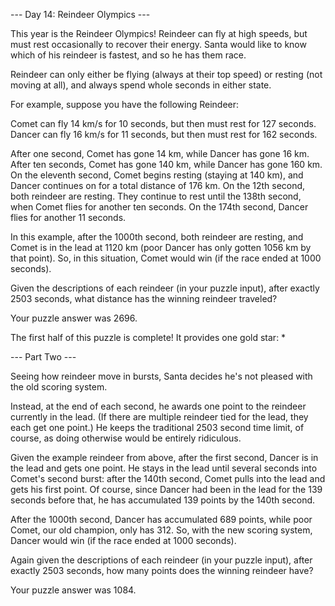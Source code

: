 --- Day 14: Reindeer Olympics ---

This year is the Reindeer Olympics! Reindeer can fly at high speeds,
but must rest occasionally to recover their energy. Santa would
like to know which of his reindeer is fastest, and so he has them race.

Reindeer can only either be flying (always at their top speed) or
resting (not moving at all), and always spend whole seconds in either state.

For example, suppose you have the following Reindeer:

Comet can fly 14 km/s for 10 seconds, but then must rest for 127 seconds.
Dancer can fly 16 km/s for 11 seconds, but then must rest for 162 seconds.

After one second, Comet has gone 14 km, while Dancer has gone 16 km.
After ten seconds, Comet has gone 140 km, while Dancer has gone 160 km.
On the eleventh second, Comet begins resting (staying at 140 km),
and Dancer continues on for a total distance of 176 km.
On the 12th second, both reindeer are resting.
They continue to rest until the 138th second, when Comet flies for another ten seconds.
On the 174th second, Dancer flies for another 11 seconds.

In this example, after the 1000th second, both reindeer are resting,
and Comet is in the lead at 1120 km (poor Dancer has only gotten
1056 km by that point). So, in this situation, Comet would win
(if the race ended at 1000 seconds).

Given the descriptions of each reindeer (in your puzzle input),
after exactly 2503 seconds, what distance has the winning reindeer traveled?

Your puzzle answer was 2696.

The first half of this puzzle is complete! It provides one gold star: *

--- Part Two ---

Seeing how reindeer move in bursts, Santa decides he's not pleased with the old scoring system.

Instead, at the end of each second, he awards one point to the reindeer currently
in the lead. (If there are multiple reindeer tied for the lead, they each get one point.)
He keeps the traditional 2503 second time limit, of course, as doing otherwise would be
entirely ridiculous.

Given the example reindeer from above, after the first second, Dancer is in the lead
and gets one point. He stays in the lead until several seconds into Comet's second
burst: after the 140th second, Comet pulls into the lead and gets his first point.
Of course, since Dancer had been in the lead for the 139 seconds before that, he
has accumulated 139 points by the 140th second.

After the 1000th second, Dancer has accumulated 689 points, while poor Comet, our
old champion, only has 312. So, with the new scoring system, Dancer would win
(if the race ended at 1000 seconds).

Again given the descriptions of each reindeer (in your puzzle input),
after exactly 2503 seconds, how many points does the winning reindeer have?

Your puzzle answer was 1084.
